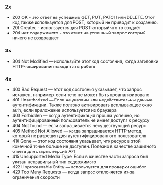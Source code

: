 
### 2x
- 200 OK - это ответ на успешные GET, PUT, PATCH или DELETE. Этот код также используется для POST, который не приводит к созданию.
- 201 Created - используется для POST который что то создаёт
- 204 нет содержимого - это ответ на успешный запрос который ничего не возвращает
### 3x
- 304 Not Modified — используйте этот код состояния, когда заголовки HTTP-кеширования находятся в работе
### 4x
- 400 Bad Request — этот код состояния указывает, что запрос искажен, например, если тело не может быть проанализировано
- 401 Unauthorized — Если не указаны или недействительны данные аутентификации. Также полезно активировать всплывающее окно auth, если приложение используется из браузера
- 403 Forbidden — когда аутентификация прошла успешно, но аутентифицированный пользователь не имеет доступа к ресурсу
- 404 Not found — если запрашивается несуществующий ресурс
- 405 Method Not Allowed — когда запрашивается HTTP-метод, который не разрешен для аутентифицированного пользователя
- 410 Gone — этот код состояния указывает, что ресурс в этой конечной точке больше не доступен. Полезно в качестве защитного ответа для старых версий API
- 415 Unsupported Media Type. Если в качестве части запроса был указан неправильный тип содержимого
- 422 Unprocessable Entity — используется для проверки ошибок
- 429 Too Many Requests — когда запрос отклоняется из-за ограничения скорости
